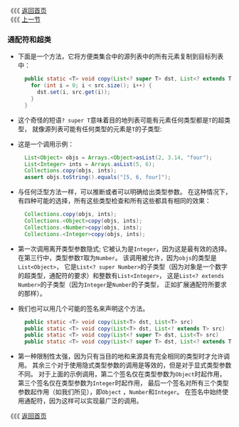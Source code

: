 《《《 [返回首页](../README.md)      <br/>
《《《 [上一节](02_Wildcards_with_extends.md)

### 通配符和超类

- 下面是一个方法，它将方便类集合中的源列表中的所有元素复制到目标列表中：

  ```java
    public static <T> void copy(List<? super T> dst, List<? extends T> src) {
      for (int i = 0; i < src.size(); i++) {
        dst.set(i, src.get(i));
      }
    }
  ```

- 这个奇怪的短语`? super T`意味着目的地列表可能有元素任何类型都是`T`的超类型，
就像源列表可能有任何类型的元素是`T`的子类型:

- 这是一个调用示例：

  ```java
    List<Object> objs = Arrays.<Object>asList(2, 3.14, "four");
    List<Integer> ints = Arrays.asList(5, 6);
    Collections.copy(objs, ints);
    assert objs.toString().equals("[5, 6, four]");
  ```

- 与任何泛型方法一样，可以推断或者可以明确给出类型参数。 在这种情况下，
有四种可能的选择，所有这些类型检查和所有这些都具有相同的效果：

  ```java
    Collections.copy(objs, ints);
    Collections.<Object>copy(objs, ints);
    Collections.<Number>copy(objs, ints);
    Collections.<Integer>copy(objs, ints);
  ```
- 第一次调用离开类型参数隐式; 它被认为是`Integer`，因为这是最有效的选择。 
在第三行中，类型参数`T`取为`Number`。 该调用被允许，因为`objs`的类型是`List<Object>`，
它是`List<? super Number>`的子类型（因为对象是一个数字的超类型，通配符的要求）和整数有`List<Integer>`，
这是`List<? extends Number>`的子类型（因为`Integer`是`Number`的子类型，
正如扩展通配符所要求的那样）。

- 我们也可以用几个可能的签名来声明这个方法。

  ```java
    public static <T> void copy(List<T> dst, List<T> src)
    public static <T> void copy(List<T> dst, List<? extends T> src)
    public static <T> void copy(List<? super T> dst, List<T> src)
    public static <T> void copy(List<? super T> dst, List<? extends T> src)
  ```
- 第一种限制性太强，因为只有当目的地和来源具有完全相同的类型时才允许调用。 
其余三个对于使用隐式类型参数的调用是等效的，但是对于显式类型参数不同。 
对于上面的示例调用，第二个签名仅在类型参数为`Object`时起作用，第三个签名仅在类型参数为`Integer`时起作用，
最后一个签名对所有三个类型参数起作用（如我们所见），即`Object` ，`Number`和`Integer`。 
在签名中始终使用通配符，因为这样可以实现最广泛的调用。


《《《 [返回首页](../README.md)